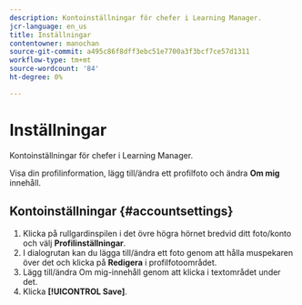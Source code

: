 ```yaml
---
description: Kontoinställningar för chefer i Learning Manager.
jcr-language: en_us
title: Inställningar
contentowner: manochan
source-git-commit: a495c86f8dff3ebc51e7700a3f3bcf7ce57d1311
workflow-type: tm+mt
source-wordcount: '84'
ht-degree: 0%

---
```




# Inställningar

Kontoinställningar för chefer i Learning Manager.

Visa din profilinformation, lägg till/ändra ett profilfoto och ändra **Om mig** innehåll.

## Kontoinställningar {#accountsettings}

1. Klicka på rullgardinspilen i det övre högra hörnet bredvid ditt foto/konto och välj **Profilinställningar**.
1. I dialogrutan kan du lägga till/ändra ett foto genom att hålla muspekaren över det och klicka på **Redigera** i profilfotoområdet.
1. Lägg till/ändra Om mig-innehåll genom att klicka i textområdet under det.
1. Klicka **[!UICONTROL Save]**.

